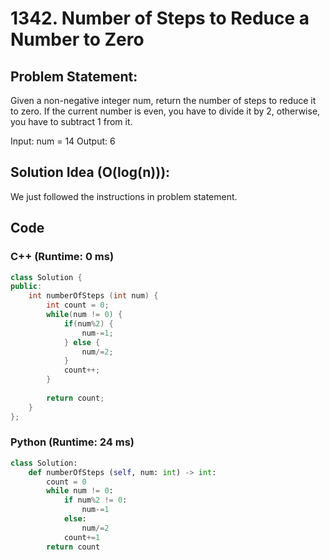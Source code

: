 # 1342. Number of Steps to Reduce a Number to Zero
## Problem Statement:
Given a non-negative integer num, return the number of steps to reduce it to zero. If the current number is even, you have to divide it by 2, otherwise, you have to subtract 1 from it.

Input: num = 14
Output: 6
 
## Solution Idea (O(log(n))):
We just followed the instructions in problem statement.
## Code
### C++ (Runtime: 0 ms)
```cpp
class Solution {
public:
    int numberOfSteps (int num) {
        int count = 0;
        while(num != 0) {
            if(num%2) {
                num-=1;
            } else {
                num/=2;
            }
            count++;
        }
        
        return count;
    }
};
```

### Python (Runtime: 24 ms)
```python
class Solution:
    def numberOfSteps (self, num: int) -> int:
        count = 0
        while num != 0:
            if num%2 != 0:
                num-=1
            else:
                num/=2
            count+=1
        return count
        
```